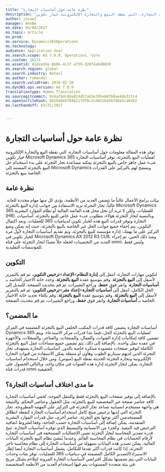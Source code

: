 ```yaml
---
title: "نظرة عامة حول أساسيات التجارة"
description: "توفر هذه المقالة معلومات حول أساسيات التجارة، التي نقطة البيع والتجارة الإلكترونية خيار تكوين Microsoft Dynamics 365 لعمليات البيع بالتجزئة. توفر أساسيات التجارة عبء عمل جاهز خاص بالبيع بالتجزئة يمكنه مساعدة تجار التجزئة على بدء استخدام حل البيع بالتجزئة المستند إلى Microsoft Dynamics ويسمح لهم بالتركيز على القدرات الخاصة ببيع بالتجزئة."
author: josaw1
manager: AnnBe
ms.date: 04/04/2017
ms.topic: article
ms.prod: 
ms.service: Dynamics365Operations
ms.technology: 
audience: Application User
ms.search.scope: AX 7.0.0, Operations, Core
ms.custom: 16121
ms.assetid: 61dced3e-8b6b-4c1f-af39-d20f4ab48659
ms.search.region: global
ms.search.industry: Retail
ms.author: rubendel
ms.search.validFrom: 2016-02-28
ms.dyn365.ops.version: AX 7.0.0
translationtype: Human Translation
ms.sourcegitcommit: 0c6a7bdc4ba82dd57ab3e395e6dfb0ae4de31fc4
ms.openlocfilehash: 6d16a0ebf84b217df0c2cd022ba5bf46e5ca61b2
ms.lasthandoff: 03/31/2017


---
```


# <a name="commerce-essentials-overview"></a>نظرة عامة حول أساسيات التجارة

توفر هذه المقالة معلومات حول أساسيات التجارة، التي نقطة البيع والتجارة الإلكترونية خيار تكوين Microsoft Dynamics 365 لعمليات البيع بالتجزئة. توفر أساسيات التجارة عبء عمل جاهز خاص بالبيع بالتجزئة يمكنه مساعدة تجار التجزئة على بدء استخدام حل البيع بالتجزئة المستند إلى Microsoft Dynamics ويسمح لهم بالتركيز على القدرات الخاصة ببيع بالتجزئة. 

<a name="overview"></a>نظرة عامة
--------

بيئات برامج الأعمال غالباً ما تتضمن العديد من الأنظمة، يؤدي كل منها مهام محددة للغاية. غالباً، تجار التجزئة تريد الاستفادة من جوانب إدارة البيع بالتجزئة Microsoft Dynamics 365 للعمليات، ولكن لا تريد أن تحل محل هذه القائمة المالية أو نظام الموارد البشرية (HR). وبالنسبة لتجار التجزئة هؤلاء، مطلوب عبء عمل خاص للبيع بالتجزئة. أساسيات التجارة وتوفر قدرات البيع هذه كخيار تكوين لديناميات 365 للعمليات. وبعد اكتمال التكوين، يتم إخفاء جميع جوانب الحل غير الخاصة بالبيع بالتجزئة، حيث إنه يمكن وضع التركيز على ما يهمك: إدارة مؤسسة للبيع بالتجزئة. وتم تقديم أساسيات التجارة لأول مرة كخيار تكوين في Microsoft Dynamics AX 2012 R3 CU8. ومنذ ذلك الحين، تم إجراء العديد من التحسينات لجعله حلاً مفيدًا لتجار التجزئة على قناة omni، وليس فقط للمؤسسات التقليدية.

## <a name="configuration"></a>التكوين
لتكوين مهارات التجارة، انتقل إلى **إدارة النظام**&gt;**الإعداد**&gt;**ترخيص التكوين**، ثم قم بالتمرير لأسفل إلى **البيع بالتجزئة**. وقم بتوسيع عقدة **البيع بالتجزئة**، وحدد خانة الاختيار الخاصة بـ **أساسيات التجارة**. وانقر فوق **حفظ**، وراجع التغييرات، ثم قم بتحديث الصفحة. للتبديل إلى الحل الكامل، انتقل إلى **أساسيات التجارة**&gt;**إعداد مقر**&gt;**ترخيص التكوين**، ثم قم بالتمرير لأسفل إلى **البيع بالتجزئة**. وقم بتوسيع عقدة **البيع بالتجزئة**، وقم بإلغاء تحديد خانة الاختيار الخاصة بـ **أساسيات التجارة**. وانقر فوق **حفظ**، وراجع التغييرات، ثم قم بتحديث الصفحة.

## <a name="what-is-included"></a>ما المضمن؟
أساسيات التجارة يتضمن كافة قدرات المكتب الخلفي البيع بالتجزئة المضمنة في المركز Dynamics 365 لعمليات البيع بالتجزئة الحل، فيما عدا قدرات مركز الاستدعاء. ويتم تضمين كافة إمكانيات إدارة القنوات، والعمال، والمنتجات، والمتاجر، والسجلات، والأجهزة في عقده تنقل واحدة. بالإضافة إلى ذلك، يتم تضمين جميع مساحات عمل البيع بالتجزئة الكاملة لتوفير صفحات مقصودة مبتكرة خاصة بالدور. أساسيات التجارة يستهدف تجار التجزئة الذين لديهم سيناريو الطوب وهاون أو متنقلة يمكن الاستفادة من قنوات التجارة الإلكترونية وتجارة التجزئة الحديثة نقطة البيع (مبوس). ومن خلال استخدام أساسيات التجارة، يمكن لتجار التجزئة إدارة هذه القنوات في مكان واحد، وبالتالي الحصول على قدرات قناة omni الحقيقية.

## <a name="how-is-commerce-essentials-different"></a>ما مدى اختلاف أساسيات التجارة؟
بالإضافة إلى توفير صفحات البيع بالتجزئة فقط والتنقل الموحد، تُخفي أساسيات التجارة كافة عناصر صفحة غير المخصصة للبيع بالتجزئة، مثل الحقول وعناصر التحكم. والنتيجة هي واجهة مستخدم انسيابية تساعد تجار التجزئة في التركيز على المهمة المطروحة. تجار التجزئة التي لديها ترخيص منتج كامل استخدام أساسيات التجارة كنقطة انطلاق للمستخدمين أكثر توجها نحو التجزئة. عناصر أخرى، مثل قدرات الموارد البشرية المتقدمة، يمكن إضافة إلى أساسيات التجارة حسب الحاجة، وفقا لشروط اتفاقية الترخيص قيد التنفيذ. وكجزء من الانسيابية والتبسيط الذي توفره أساسيات التجارة، تتيح قدرة تصدير المحاسبة لتجار التجزئة تعيين الإجماليات المستحقة في أساسيات التجارة لأرقام الحسابات في نظام المحاسبة القائم. وعندما يُنشئ نظام البيع بالتجزئة البيانات المالية، يمكن تصدير هذه البيانات بسهولة من أساسيات التجارة إلى نظام محاسبة تاجر التجزئة. إذا كانت قدرات أكثر تقدما للتكامل، يشمل أساسيات التجارة أيضا إطار الاستيراد/التصدير الكامل المضمنة في ديناميات 365 للعمليات. توفر مئات وحدات البيانات التي يتم تضمينها بشكل افتراضي لأساسيات التجارة المرونة لتتلاءم بشكل مريح في بيئة متعددة المستويات يتم فيها استخدام العديد من الأنظمة المتخصصة.


